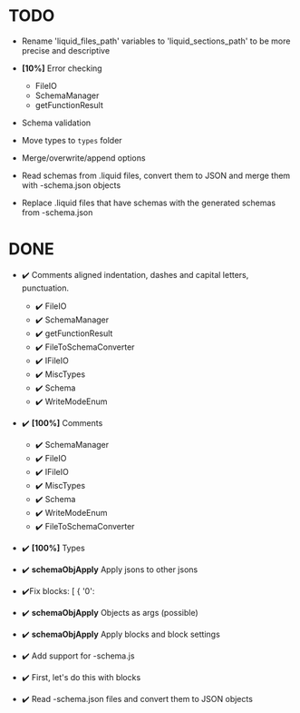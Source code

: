 # TODO






- Rename 'liquid_files_path' variables to 'liquid_sections_path' to be more precise and descriptive

- **[10%]** Error checking
  - FileIO
  - SchemaManager
  - getFunctionResult

- Schema validation
- Move types to `types` folder

- Merge/overwrite/append options

- Read schemas from .liquid files, convert them to JSON and merge them with -schema.json objects
- Replace .liquid files that have schemas with the generated schemas from -schema.json


# DONE

- ✔️ Comments aligned indentation, dashes and capital letters, punctuation.
  - ✔️ FileIO
  - ✔️ SchemaManager
  - ✔️ getFunctionResult
  - ✔️ FileToSchemaConverter
  - ✔️ IFileIO
  - ✔️ MiscTypes
  - ✔️ Schema
  - ✔️ WriteModeEnum 

- ✔️ **[100%]** Comments
  - ✔️ SchemaManager
  - ✔️ FileIO
  - ✔️ IFileIO
  - ✔️ MiscTypes
  - ✔️ Schema
  - ✔️ WriteModeEnum
  - ✔️ FileToSchemaConverter

- ✔️ **[100%]** Types
- ✔️ **schemaObjApply** Apply jsons to other jsons
- ✔️Fix blocks: [
        {
          '0':
- ✔️ **schemaObjApply** Objects as args (possible)
- ✔️ **schemaObjApply** Apply blocks and block settings
- ✔️ Add support for -schema.js
- ✔️ First, let's do this with blocks
- ✔️ Read -schema.json files and convert them to JSON objects